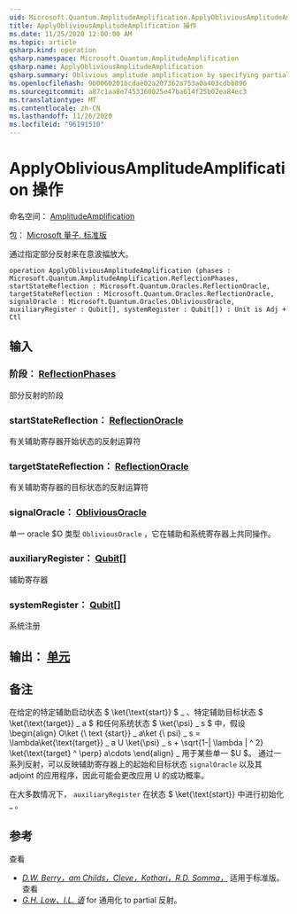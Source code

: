 ```yaml
---
uid: Microsoft.Quantum.AmplitudeAmplification.ApplyObliviousAmplitudeAmplification
title: ApplyObliviousAmplitudeAmplification 操作
ms.date: 11/25/2020 12:00:00 AM
ms.topic: article
qsharp.kind: operation
qsharp.namespace: Microsoft.Quantum.AmplitudeAmplification
qsharp.name: ApplyObliviousAmplitudeAmplification
qsharp.summary: Oblivious amplitude amplification by specifying partial reflections.
ms.openlocfilehash: 9b0060201bcdae02a207362a753a0a403cdbb896
ms.sourcegitcommit: a87c1aa8e7453360025e47ba614f25b02ea84ec3
ms.translationtype: MT
ms.contentlocale: zh-CN
ms.lasthandoff: 11/26/2020
ms.locfileid: "96191510"
---
```

# <a name="applyobliviousamplitudeamplification-operation"></a>ApplyObliviousAmplitudeAmplification 操作

命名空间： [AmplitudeAmplification](xref:Microsoft.Quantum.AmplitudeAmplification)

包： [Microsoft 量子. 标准版](https://nuget.org/packages/Microsoft.Quantum.Standard)


通过指定部分反射来在意波幅放大。

```qsharp
operation ApplyObliviousAmplitudeAmplification (phases : Microsoft.Quantum.AmplitudeAmplification.ReflectionPhases, startStateReflection : Microsoft.Quantum.Oracles.ReflectionOracle, targetStateReflection : Microsoft.Quantum.Oracles.ReflectionOracle, signalOracle : Microsoft.Quantum.Oracles.ObliviousOracle, auxiliaryRegister : Qubit[], systemRegister : Qubit[]) : Unit is Adj + Ctl
```


## <a name="input"></a>输入

### <a name="phases--reflectionphases"></a>阶段： [ReflectionPhases](xref:Microsoft.Quantum.AmplitudeAmplification.ReflectionPhases)

部分反射的阶段


### <a name="startstatereflection--reflectionoracle"></a>startStateReflection： [ReflectionOracle](xref:Microsoft.Quantum.Oracles.ReflectionOracle)

有关辅助寄存器开始状态的反射运算符


### <a name="targetstatereflection--reflectionoracle"></a>targetStateReflection： [ReflectionOracle](xref:Microsoft.Quantum.Oracles.ReflectionOracle)

有关辅助寄存器的目标状态的反射运算符


### <a name="signaloracle--obliviousoracle"></a>signalOracle： [ObliviousOracle](xref:Microsoft.Quantum.Oracles.ObliviousOracle)

单一 oracle $O 类型 `ObliviousOracle` ，它在辅助和系统寄存器上共同操作。


### <a name="auxiliaryregister--qubit"></a>auxiliaryRegister： [Qubit](xref:microsoft.quantum.lang-ref.qubit)[]

辅助寄存器


### <a name="systemregister--qubit"></a>systemRegister： [Qubit](xref:microsoft.quantum.lang-ref.qubit)[]

系统注册



## <a name="output--unit"></a>输出： [单元](xref:microsoft.quantum.lang-ref.unit)



## <a name="remarks"></a>备注

在给定的特定辅助启动状态 $ \ket{\text{start}} $ \_ 、特定辅助目标状态 $ \ket{\text{target}} \_ a $ 和任何系统状态 $ \ket{\psi} \_ s $ 中，假设 \begin{align} O\ket {\ text {start}} \_ a\ket {\ psi} \_ s = \lambda\ket{\text{target}} \_ a U \ket{\psi} \_ s + \sqrt{1-| \lambda | ^ 2} \ket{\text{target} ^ \perp} a\cdots \end{align} \_ 用于某些单一 $U $。
通过一系列反射，可以反映辅助寄存器上的起始和目标状态 `signalOracle` 以及其 adjoint 的应用程序，因此可能会更改应用 U 的成功概率。

在大多数情况下， `auxiliaryRegister` 在状态 $ \ket{\text{start}} 中进行初始化 \_ 。

## <a name="references"></a>参考

查看

- [ *D.W. Berry，am Childs，Cleve，Kothari，R.D. Somma，*](https://arxiv.org/abs/1312.1414) 适用于标准版。
  查看
- [ *G.H. Low、I.L. 语*](https://arxiv.org/abs/1610.06546) for 通用化 to partial 反射。